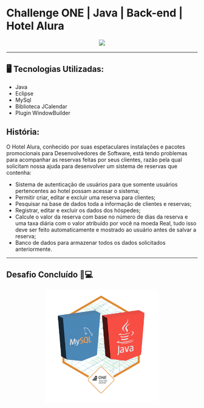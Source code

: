 # Challenge ONE | Java | Back-end | Hotel Alura

<p align="center" >
     <img width="400" heigth="400" src="https://user-images.githubusercontent.com/101413385/173164615-192ca98a-1a44-480e-9229-9f82f456eec8.png">
</p>

---

## 🖥️ Tecnologias Utilizadas:

- Java
- Eclipse
- MySql
- Biblioteca JCalendar
- Plugin WindowBuilder </br>

## História:
O Hotel Alura, conhecido por suas espetaculares instalações e pacotes promocionais para Desenvolvedores de Software, está tendo problemas para acompanhar as reservas feitas por seus clientes, razão pela qual solicitam nossa ajuda para desenvolver um sistema de reservas que contenha:

- Sistema de autenticação de usuários para que somente usuários pertencentes ao hotel possam acessar o sistema;
- Permitir criar, editar e excluir uma reserva para clientes;
- Pesquisar na base de dados toda a informação de clientes e reservas;
- Registrar, editar e excluir os dados dos hóspedes;
- Calcule o valor da reserva com base no número de dias da reserva e uma taxa diária com o valor atribuído por você na moeda Real, tudo isso deve ser feito automaticamente e mostrado ao usuário antes de salvar a reserva;
- Banco de dados para armazenar todos os dados solicitados anteriormente.

---

## Desafio Concluído 🚀💻
<p align="center" >
     <img width="300" heigth="300" src="bin/imagenes/badge_concluido.png">
</p>

